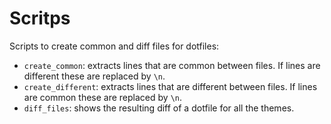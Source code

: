 # Scritps

Scripts to create common and diff files for dotfiles:

- `create_common`: extracts lines that are common between files. If lines are different these are replaced by `\n`.
- `create_different`: extracts lines that are different between files. If lines are common these are replaced by `\n`.
- `diff_files`: shows the resulting diff of a dotfile for all the themes.